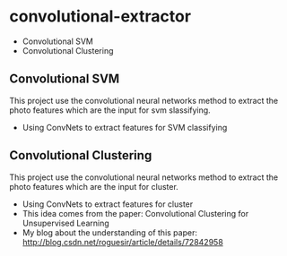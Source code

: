 # convolutional-extractor
- Convolutional SVM
- Convolutional Clustering
## Convolutional SVM
This project use the convolutional neural networks method to extract the photo features which are the input for svm slassifying.
- Using ConvNets to extract features for SVM classifying

## Convolutional Clustering
This project use the convolutional neural networks method to extract the photo features which are the input for cluster.
- Using ConvNets to extract features for cluster
- This idea comes from the paper: Convolutional Clustering for Unsupervised Learning
- My blog about the understanding of this paper: http://blog.csdn.net/roguesir/article/details/72842958 


